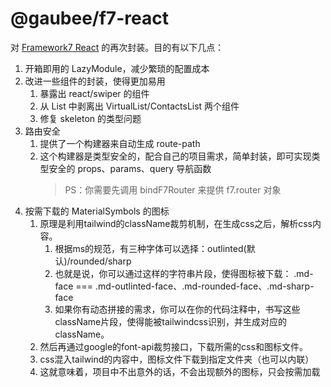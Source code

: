 # @gaubee/f7-react

对 [Framework7 React](https://framework7.io/react/) 的再次封装。目的有以下几点：

1. 开箱即用的 LazyModule，减少繁琐的配置成本
1. 改进一些组件的封装，使得更加易用
   1. 暴露出 react/swiper 的组件
   1. 从 List 中剥离出 VirtualList/ContactsList 两个组件
   1. 修复 skeleton 的类型问题
1. 路由安全
   1. 提供了一个构建器来自动生成 route-path
   1. 这个构建器是类型安全的，配合自己的项目需求，简单封装，即可实现类型安全的 props、params、query 导航函数
      > PS：你需要先调用 bindF7Router 来提供 f7.router 对象
1. 按需下载的 MaterialSymbols 的图标
   1. 原理是利用tailwind的className裁剪机制，在生成css之后，解析css内容。
      1. 根据ms的规范，有三种字体可以选择：outlinted(默认)/rounded/sharp
      1. 也就是说，你可以通过这样的字符串片段，使得图标被下载： .md-face ===
         .md-outlinted-face、.md-rounded-face、.md-sharp-face
      1. 如果你有动态拼接的需求，你可以在你的代码注释中，书写这些className片段，使得能被tailwindcss识别，并生成对应的className。
   1. 然后再通过google的font-api裁剪接口，下载所需的css和图标文件。
   1. css混入tailwind的内容中，图标文件下载到指定文件夹（也可以内联）
   1. 这就意味着，项目中不出意外的话，不会出现额外的图标，只会按需加载

